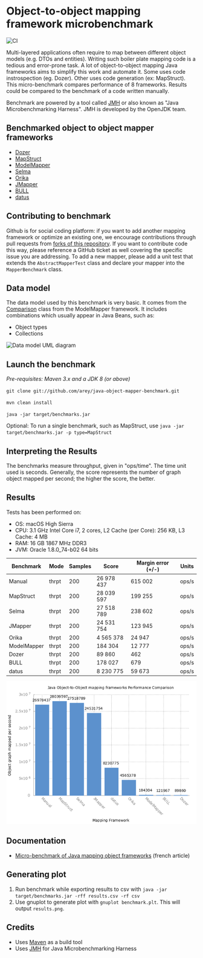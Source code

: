 # Object-to-object mapping framework microbenchmark
![CI](https://github.com/arey/java-object-mapper-benchmark/workflows/CI/badge.svg)

Multi-layered applications often require to map between different object models (e.g. DTOs and entities). 
Writing such boiler plate mapping code is a tedious and error-prone task.
A lot of object-to-object mapping Java frameworks aims to simplify this work and automate it.
Some uses code instrospection (eg. Dozer). Other uses code generation (ex: MapStruct).
This micro-benchmark compares performance of 8 frameworks. Results could be compared to the benchmark of a code written manually. 

Benchmark are powered by a tool called [JMH](http://openjdk.java.net/projects/code-tools/jmh/) or also known as "Java Microbenchmarking Harness".
JMH is developed by the OpenJDK team. 

## Benchmarked object to object mapper frameworks

- [Dozer](https://github.com/DozerMapper/dozer)
- [MapStruct](http://mapstruct.org/)
- [ModelMapper](http://modelmapper.org/)
- [Selma](http://www.selma-java.org/)
- [Orika](https://github.com/orika-mapper/orika)
- [JMapper](https://github.com/jmapper-framework/jmapper-core)
- [BULL](https://github.com/HotelsDotCom/bull)
- [datus](https://github.com/roookeee/datus)

## Contributing to benchmark


Github is for social coding platform: if you want to add another mapping framework or optimize an existing one, we encourage contributions 
through pull requests from [forks of this repository](http://help.github.com/forking/).
If you want to contribute code this way, please reference a GitHub ticket as well covering the specific issue you are addressing.
To add a new mapper, please add a unit test that extends the `AbstractMapperTest` class and declare your mapper into the `MapperBenchmark` class. 


## Data model

The data model used by this benchmark is very basic. It comes from the [Comparison](https://github.com/jhalterman/modelmapper/blob/master/core/src/test/java/org/modelmapper/performance/Comparison.java) class from the ModelMapper framework.
It includes combinations which usually appear in Java Beans, such as:

* Object types
* Collections

![Data model UML diagram](/model.png)

## Launch the benchmark

_Pre-requisites: Maven 3.x and a JDK 8 (or above)_

``git clone git://github.com/arey/java-object-mapper-benchmark.git``

``mvn clean install``

``java -jar target/benchmarks.jar``

Optional: To run a single benchmark, such as MapStruct, use `java -jar target/benchmarks.jar -p type=MapStruct`

## Interpreting the Results

The benchmarks measure throughput, given in "ops/time". The time unit used is seconds.
Generally, the score represents the number of graph object mapped per second; the higher the score, the better.

## Results

Tests has been performed on:

* OS: macOS High Sierra
* CPU: 3.1 GHz Intel Core i7, 2 cores, L2 Cache (per Core): 256 KB,  L3 Cache: 4 MB
* RAM: 16 GB 1867 MHz DDR3
* JVM: Oracle 1.8.0_74-b02 64 bits

| Benchmark      | Mode  | Samples | Score       | Margin error (+/-) | Units |
|----------------|-------|---------|-------------|--------------------|-------|
| Manual         | thrpt | 200     | 26 978 437  | 615 002            | ops/s |
| MapStruct      | thrpt | 200     | 28 039 597  | 199 255            | ops/s |
| Selma          | thrpt | 200     | 27 518 789  | 238 602            | ops/s |
| JMapper        | thrpt | 200     | 24 531 754  | 123 945            | ops/s |
| Orika          | thrpt | 200     |  4 565 378  |  24 947            | ops/s |
| ModelMapper    | thrpt | 200     |    184 304  |  12 777            | ops/s |
| Dozer          | thrpt | 200     |     89 860  |     462            | ops/s |
| BULL           | thrpt | 200     |    178 027  |     679            | ops/s |
| datus          | thrpt | 200     |  8 230 775  |  59 673            | ops/s |


![Framework Comparison](results.png)


## Documentation

* [Micro-benchmark of Java mapping object frameworks](http://javaetmoi.com/2015/09/benchmark-frameworks-java-mapping-objet/) (french article)

## Generating plot

1. Run benchmark while exporting results to csv with `java -jar target/benchmarks.jar -rff results.csv -rf csv`
2. Use gnuplot to generate plot with `gnuplot benchmark.plt`. This will output `results.png`.

## Credits

* Uses [Maven](http://maven.apache.org/) as a build tool
* Uses [JMH](http://openjdk.java.net/projects/code-tools/jmh/) for Java Microbenchmarking Harness
